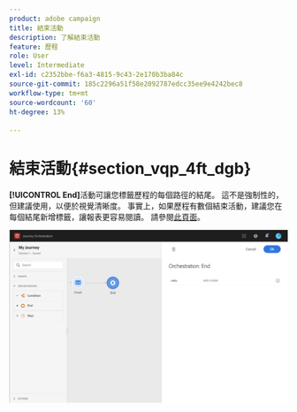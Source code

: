 ```yaml
---
product: adobe campaign
title: 結束活動
description: 了解結束活動
feature: 歷程
role: User
level: Intermediate
exl-id: c2352bbe-f6a3-4815-9c43-2e170b3ba84c
source-git-commit: 185c2296a51f58e2092787edcc35ee9e4242bec8
workflow-type: tm+mt
source-wordcount: '60'
ht-degree: 13%

---
```


# 結束活動{#section_vqp_4ft_dgb}

**[!UICONTROL End]**&#x200B;活動可讓您標籤歷程的每個路徑的結尾。 這不是強制性的，但建議使用，以便於視覺清晰度。 事實上，如果歷程有數個結束活動，建議您在每個結尾新增標籤，讓報表更容易閱讀。 請參閱[此頁面](../reporting/about-journey-reports.md)。

![](../assets/journey54.png)
